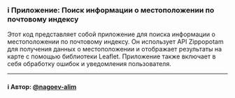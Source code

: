 ### ℹ️ Приложение: Поиск информации о местоположении по почтовому индексу

Этот код представляет собой приложение для поиска информации о местоположении по почтовому индексу.
Он использует API Zippopotam для получения данных о местоположении и отображает результаты на карте
с помощью библиотеки Leaflet. Приложение также включает в себя обработку ошибок и уведомления пользователя.

-----
#### ℹ️ Автор: [@nagoev-alim](https://github.com/nagoev-alim)

